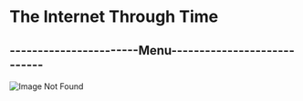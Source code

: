 # The Internet Through Time  
## -----------------------Menu---------------------------- 
![Image Not Found](https://github.com/CguarinoNJIT/IS601/blob/2487c55a7487fcb095891923e5de7c2213230cb0/Project_1/images/network1.jpg "Background")


